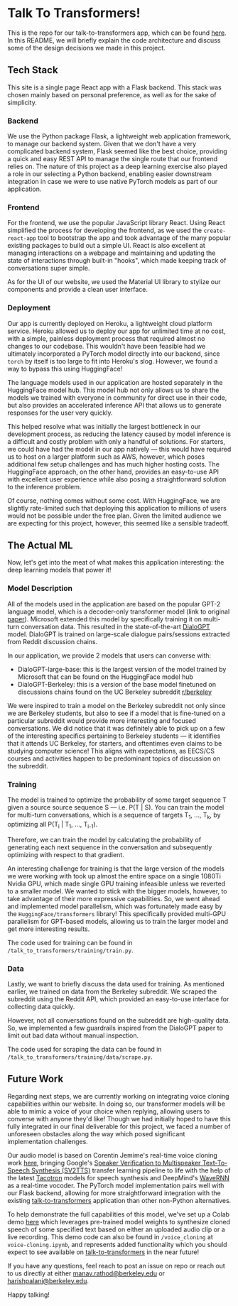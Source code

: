 # Talk To Transformers!

This is the repo for our talk-to-transformers app, which can be found [here](https://talk-to-transformers.herokuapp.com/). In this README, we will briefly explain the code architecture and discuss some of the design decisions we made in this project.

## Tech Stack

This site is a single page React app with a Flask backend. This stack was chosen mainly based on personal preference, as well as for the sake of simplicity.

### Backend

We use the Python package Flask, a lightweight web application framework, to manage our backend system. Given that we don't have a very complicated backend system, Flask seemed like the best choice, providing a quick and easy REST API to manage the single route that our frontend relies on. The nature of this project as a deep learning exercise also played a role in our selecting a Python backend, enabling easier downstream integration in case we were to use native PyTorch models as part of our application.

### Frontend

For the frontend, we use the popular JavaScript library React. Using React simplified the process for developing the frontend, as we used the `create-react-app` tool to bootstrap the app and took advantage of the many popular existing packages to build out a simple UI. React is also excellent at managing interactions on a webpage and maintaining and updating the state of interactions through built-in "hooks", which made keeping track of conversations super simple.

As for the UI of our website, we used the Material UI library to stylize our components and provide a clean user interface.

### Deployment

Our app is currently deployed on Heroku, a lightweight cloud platform service. Heroku allowed us to deploy our app for unlimited time at no cost, with a simple, painless deployment process that required almost no changes to our codebase. This wouldn't have been feasible had we ultimately incorporated a PyTorch model directly into our backend, since `torch` by itself is too large to fit into Heroku's slog. However, we found a way to bypass this using HuggingFace!

The language models used in our application are hosted separately in the HuggingFace model hub. This model hub not only allows us to share the models we trained with everyone in community for direct use in their code, but also provides an accelerated inference API that allows us to generate responses for the user very quickly. 

This helped resolve what was initially the largest bottleneck in our development process, as reducing the latency caused by model inference is a difficult and costly problem with only a handful of solutions. For starters, we could have had the model in our app natively — this would have required us to host on a larger platform such as AWS, however, which poses additional few setup challenges and has much higher hosting costs. The HuggingFace approach, on the other hand, provides an easy-to-use API with excellent user experience while also posing a straightforward solution to the inference problem.

Of course, nothing comes without some cost. With HuggingFace, we are slightly rate-limited such that deploying this application to millions of users would not be possible under the free plan. Given the limited audience we are expecting for this project, however, this seemed like a sensible tradeoff.

## The Actual ML

Now, let's get into the meat of what makes this application interesting: the deep learning models that power it!

### Model Description

All of the models used in the application are based on the popular GPT-2 language model, which is a decoder-only transformer model (link to original [paper](https://d4mucfpksywv.cloudfront.net/better-language-models/language-models.pdf)). Microsoft extended this model by specifically training it on multi-turn conversation data. This resulted in the state-of-the-art [DialoGPT](https://arxiv.org/pdf/1911.00536.pdf) model. DialoGPT is trained on large-scale dialogue pairs/sessions extracted from Reddit discussion chains.

In our application, we provide 2 models that users can converse with:

- DialoGPT-large-base: this is the largest version of the model trained by Microsoft that can be found on the HuggingFace model hub
- DialoGPT-Berkeley: this is a version of the base model finetuned on discussions chains found on the UC Berkeley subreddit [r/berkeley](https://www.reddit.com/r/berkeley/)

We were inspired to train a model on the Berkeley subreddit not only since we are Berkeley students, but also to see if a model that is fine-tuned on a particular subreddit would provide more interesting and focused conversations. We did notice that it was definitely able to pick up on a few of the interesting specifics pertaining to Berkeley students — it identifies that it attends UC Berkeley, for starters, and oftentimes even claims to be studying computer science! This aligns with expectations, as EECS/CS courses and activities happen to be predominant topics of discussion on the subreddit.

### Training

The model is trained to optimize the probability of some target sequence T given a source source sequence S — i.e. P(T | S). You can train the model for multi-turn conversations, which is a sequence of targets T<sub>1</sub>, ..., T<sub>k</sub>, by optimizing all P(T<sub>i</sub> | T<sub>1</sub>, ..., T<sub>i-1</sub>).

Therefore, we can train the model by calculating the probability of generating each next sequence in the conversation and subsequently optimizing with respect to that gradient.

An interesting challenge for training is that the large version of the models we were working with took up almost the entire space on a single 1080Ti Nvidia GPU, which made single GPU training infeasible unless we reverted to a smaller model. We wanted to stick with the bigger models, however, to take advantage of their more expressive capabilities. So, we went ahead and implemented model parallelism, which was fortunately made easy by the `HuggingFace/transformers` library! This specifically provided multi-GPU parallelism for GPT-based models, allowing us to train the larger model and get more interesting results.

The code used for training can be found in `/talk_to_transformers/training/train.py`.

### Data

Lastly, we want to briefly discuss the data used for training. As mentioned earlier, we trained on data from the Berkeley subreddit. We scraped the subreddit using the Reddit API, which provided an easy-to-use interface for collecting data quickly.

However, not all conversations found on the subreddit are high-quality data. So, we implemented a few guardrails inspired from the DialoGPT paper to limit out bad data without manual inspection.

The code used for scraping the data can be found in `/talk_to_transformers/training/data/scrape.py`.

## Future Work

Regarding next steps, we are currently working on integrating voice cloning capabilities within our website. In doing so, our transformer models will be able to mimic a voice of your choice when replying, allowing users to converse with anyone they'd like! Though we had initially hoped to have this fully integrated in our final deliverable for this project, we faced a number of unforeseen obstacles along the way which posed significant implementation challenges.

Our audio model is based on Corentin Jemime's real-time voice cloning work [here](https://github.com/CorentinJ/Real-Time-Voice-Cloning), bringing Google's [Speaker Verification to Multispeaker Text-To-Speech Synthesis (SV2TTS)](https://arxiv.org/pdf/1806.04558.pdf) transfer learning pipeline to life with the help of the latest [Tacotron](https://google.github.io/tacotron/) models for speech synthesis and DeepMind's [WaveRNN](https://arxiv.org/pdf/1802.08435v1.pdf) as a real-time vocoder. The PyTorch model implementation pairs well with our Flask backend, allowing for more straightforward integration with the existing [talk-to-transformers](https://talk-to-transformers.herokuapp.com/) application than other non-Python alternatives.

To help demonstrate the full capabilities of this model, we've set up a Colab demo [here](https://colab.research.google.com/drive/1IQBWb-2GJ8N96LWIuVDea0Yg_ZNCRyUn?usp=sharing) which leverages pre-trained model weights to synthesize cloned speech of some specified text based on either an uploaded audio clip or a live recording. This demo code can also be found in `/voice_cloning` at `voice-cloning.ipynb`, and represents added functionality which you should expect to see available on [talk-to-transformers](https://talk-to-transformers.herokuapp.com/) in the near future!

If you have any questions, feel reach to post an issue on repo or reach out to us directly at either manav.rathod@berkeley.edu or harishpalani@berkeley.edu.

Happy talking!
